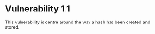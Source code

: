 # Vulnerability 1.1
This vulnerability is centre around the way a hash has been created and stored.
